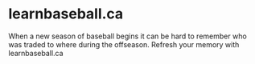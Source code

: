 # learnbaseball.ca

When a new season of baseball begins it can be hard to remember who was traded to where during the offseason. Refresh your memory with learnbaseball.ca